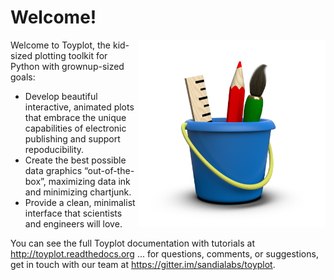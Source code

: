 # Welcome!

<img src="artwork/toyplot.png" width="300" style="float:right"/>

Welcome to Toyplot, the kid-sized plotting toolkit for Python with grownup-sized goals:

* Develop beautiful interactive, animated plots that embrace the unique capabilities of electronic publishing and support repoducibility.
* Create the best possible data graphics “out-of-the-box”, maximizing data ink and minimizing chartjunk.
* Provide a clean, minimalist interface that scientists and engineers will love.

You can see the full Toyplot documentation with tutorials at http://toyplot.readthedocs.org ... for questions, comments, or suggestions, get in touch with our team at https://gitter.im/sandialabs/toyplot.

